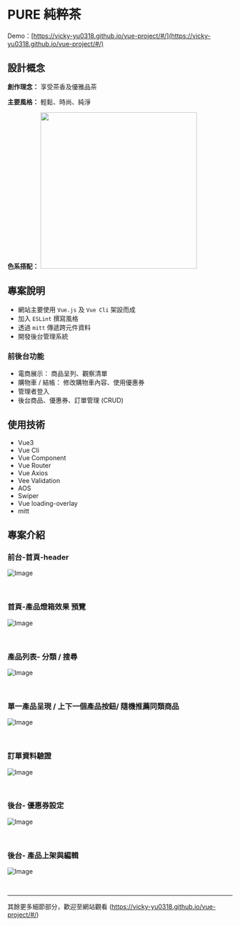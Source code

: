 # PURE 純粹茶
Demo：[https://vicky-yu0318.github.io/vue-project/#/](https://vicky-yu0318.github.io/vue-project/#/)


## 設計概念
**創作理念：** 享受茶香及優雅品茶<br>

**主要風格：** 輕鬆、時尚、純淨<br>

**色系搭配：**
<img src="https://upload.cc/i1/2022/04/23/1KzZai.png" width="350" />

## 專案說明
* 網站主要使用 `Vue.js` 及 `Vue Cli` 架設而成
* 加入 `ESLint` 撰寫風格
* 透過 `mitt` 傳遞跨元件資料
* 開發後台管理系統

### 前後台功能
* 電商展示： 商品呈列、觀察清單
* 購物車 / 結帳： 修改購物車內容、使用優惠券
* 管理者登入
* 後台商品、優惠券、訂單管理 (CRUD)


## 使用技術
- Vue3
- Vue Cli
- Vue Component
- Vue Router
- Vue Axios
- Vee Validation
- AOS
- Swiper
- Vue loading-overlay
- mitt

## 專案介紹
### 前台-首頁-header
![Image](https://upload.cc/i1/2022/04/23/kM3FHO.png)

<br>


### 首頁-產品燈箱效果 預覽
![Image](https://upload.cc/i1/2022/04/23/EjN8U9.png)

<br>


### 產品列表- 分類 / 搜尋

![Image](https://upload.cc/i1/2022/04/23/Vpy2Uw.png)

<br>



### 單一產品呈現 / 上下一個產品按鈕/ 隨機推薦同類商品
![Image](https://upload.cc/i1/2022/04/23/EL12nu.png)

<br>


### 訂單資料驗證
![Image](https://upload.cc/i1/2022/04/23/uBHFcs.png)

<br>

### 後台- 優惠券設定
![Image](https://upload.cc/i1/2022/04/23/d0moRA.png)

<br>


### 後台- 產品上架與編輯
![Image](https://upload.cc/i1/2022/04/23/VHjA3N.png)

<br>
<hr>



其餘更多細節部分，歡迎至網站觀看 
(https://vicky-yu0318.github.io/vue-project/#/)

